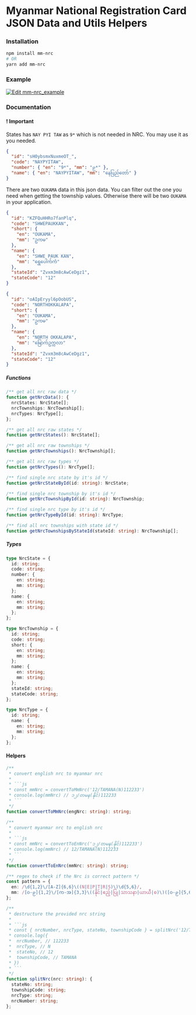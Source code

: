 # Myanmar National Registration Card JSON Data and Utils Helpers

### Installation

```sh
npm install mm-nrc
# OR
yarn add mm-nrc
```

### Example

[![Edit mm-nrc_example](https://codesandbox.io/static/img/play-codesandbox.svg)](https://codesandbox.io/s/mm-nrc-example-kx4wl?fontsize=14&hidenavigation=1&theme=dark&view=editor)

### Documentation

#### ! Important

States has `NAY PYI TAW` as `9*` which is not needed in NRC. You may use it as you needed.

```json
{
  "id": "sH0ybsmxNuxmeOT_",
  "code": "NAYPYITAW",
  "number": { "en": "9*", "mm": "၉*" },
  "name": { "en": "NAYPYITAW", "mm": "နေပြည်တော်" }
}
```

There are two `OUKAMA` data in this json data. You can filter out the one you need when getting the township values. Otherwise there will be two `OUKAMA` in your application.

```json
{
  "id": "KZFQuHHRo7fanPlq",
  "code": "SHWEPAUKKAN",
  "short": {
    "en": "OUKAMA",
    "mm": "ဥကမ"
  },
  "name": {
    "en": "SHWE PAUK KAN",
    "mm": "ရွှေပေါက်ကံ"
  },
  "stateId": "Zvxm3m8cAwCeDgz1",
  "stateCode": "12"
}

{
  "id": "oAIpEryyl6pOobUS",
  "code": "NORTHOKKALAPA",
  "short": {
    "en": "OUKAMA",
    "mm": "ဥကမ"
  },
  "name": {
    "en": "NORTH OKKALAPA",
    "mm": "မြောက်ဥက္ကလာ"
  },
  "stateId": "Zvxm3m8cAwCeDgz1",
  "stateCode": "12"
}
```

##### Functions

```ts
/** get all nrc raw data */
function getNrcData(): {
  nrcStates: NrcState[];
  nrcTownships: NrcTownship[];
  nrcTypes: NrcType[];
};

/** get all nrc raw states */
function getNrcStates(): NrcState[];

/** get all nrc raw townships */
function getNrcTownships(): NrcTownship[];

/** get all nrc raw types */
function getNrcTypes(): NrcType[];

/** find single nrc state by it's id */
function getNrcStateById(id: string): NrcState;

/** find single nrc township by it's id */
function getNrcTownshipById(id: string): NrcTownship;

/** find single nrc type by it's id */
function getNrcTypeById(id: string): NrcType;

/** find all nrc townships with state id */
function getNrcTownshipsByStateId(stateId: string): NrcTownship[];
```

##### Types

```ts
type NrcState = {
  id: string;
  code: string;
  number: {
    en: string;
    mm: string;
  };
  name: {
    en: string;
    mm: string;
  };
};

type NrcTownship = {
  id: string;
  code: string;
  short: {
    en: string;
    mm: string;
  };
  name: {
    en: string;
    mm: string;
  };
  stateId: string;
  stateCode: string;
};

type NrcType = {
  id: string;
  name: {
    en: string;
    mm: string;
  };
};
```

#### Helpers

````ts
/**
 * convert english nrc to myanmar nrc
 *
 * ```js
 * const mmNrc = convertToMmNrc('12/TAMANA(N)112233')
 * console.log(mmNrc) // ၁၂/တမန(နိုင်)112233
 * ```
 */
function convertToMmNrc(engNrc: string): string;

/**
 * convert myanmar nrc to english nrc
 *
 * ```js
 * const mmNrc = convertToEnNrc('၁၂/တမန(နိုင်)112233')
 * console.log(mmNrc) // 12/TAMANA(N)112233
 * ```
 */
function convertToEnNrc(mmNrc: string): string;

/** regex to check if the Nrc is correct pattern */
const pattern = {
  en: /\d{1,2}\/[A-Z]{6,6}\((N|E|P|T|R|S)\)\d{5,6}/,
  mm: /[၀-၉]{1,2}\/[က-အ]{3,3}\((နိုင်|ဧည့်|ပြု|သာသနာ|ယာယီ|စ)\)([၀-၉]{5,6}|[0-9]{5,6})/,
};

/**
 * destructure the provided nrc string
 *
 * ```js
 * const { nrcNumber, nrcType, stateNo, townshipCode } = splitNrc('12/TAMANA(N)112233')
 * console.log({
 *  nrcNumber, // 112233
 *  nrcType, // N
 *  stateNo, // 12
 *  townshipCode, // TAMANA
 * })
 * ```
 */
function splitNrc(nrc: string): {
  stateNo: string;
  townshipCode: string;
  nrcType: string;
  nrcNumber: string;
};
````
